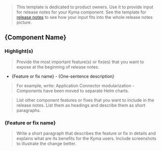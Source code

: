 > This template is dedicated to product owners. Use it to provide input for release notes for your Kyma component. See the template for [release notes](./release-notes.md) to see how your input fits into the whole release notes picture.

## {Component Name}

### Highlight(s)

> Provide the most important feature(s) or fix(es) that you want to expose at the beginning of release notes.

- {Feature or fix name} - {One-sentence description}

> For example, write:
> Application Connector modularization - Components have been moved to separate Helm charts.

> List other component features or fixes that you want to include in the release notes. List them as headings and describe them as short paragraphs.

### {Feature or fix name}

> Write a short paragraph that describes the feature or fix in details and explains what are its benefits for the Kyma users. Include screenshots to illustrate the change better.
